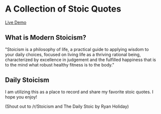 # A Collection of Stoic Quotes

[Live Demo](https://nataliepina.github.io/stoic-quote/)


## What is Modern Stoicism?

"Stoicism is a philosophy of life, a practical guide to applying wisdom to your daily choices, focused on living life as a thriving rational being, characterized by excellence in judgement and the fulfilled happiness that is to the mind what robust healthy fitness is to the body."

## Daily Stoicism

I am utilizing this as a place to record and share my favorite stoic quotes. I hope you enjoy! 


(Shout out to /r/Stoicism and The Daily Stoic by Ryan Holiday)